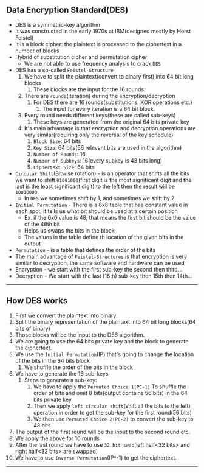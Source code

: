## Data Encryption Standard(DES)
- DES is a symmetric-key algorithm
- It was constructed in the early 1970s at IBM(designed mostly by Horst Feistel)
- It is a block cipher: the plaintext is processed to the ciphertext in a number of blocks
- Hybrid of substitution cipher and permutation cipher
  - We are not able to use frequency analysis to crack `DES`
- DES has a so-called `Feistel-Structure`
  1. We have to split the plaintext(convert to binary first) into 64 bit long blocks
     1. These blocks are the input for the 16 rounds
  2. There are `rounds`(iteration) during the encryption/decryption
     1. For DES there are 16 rounds(substitutions, XOR operations etc.)
        1. The input for every iteration is a 64 bit block.
  3. Every round needs different keys(these are called sub-keys)
     1. These keys are generated from the original 64 bits private key
  4. It's main advantage is that encryption and decryption operations are very similar(requiring only the reversal of the key schedule)
     1. `Block Size`: 64 bits
     2. `Key Size`: 64 bits(56 relevant bits are used in the algorithm)
     3. `Number of Rounds`: 16
     4. `Number of Subkeys`: 16(every subkey is 48 bits long)
     5. `Ciphertext Size`: 64 bits
- `Circular Shift`(Bitwise rotation) - is an operator that shifts all the bits we want to shift `01001000`(first digit is the most significant digit and the last is the least significant digit) to the left then the result will be `10010000`
  - In `DES` we sometimes shift by 1, and sometimes we shift by 2.
- `Initial Permutation` - There is a 8x8 table that has constant value in each spot, it tells us what bit should be used at a certain position
  - Ex. if the 0x0 value is 48, that means the first bit should be the value of the 48th bit
  - Helps us swaps the bits in the block
  - The values in the table define th location of the given bits in the output
- `Permutation` - is a table that defines the order of the bits
- The main advantage of `Feistel-Structures` is that encryption is very similar to decryption, the same software and hardware can be used
- Encryption - we start with the first sub-key the second then third...
- Decryption - We start with the last (16th) sub-key then 15th then 14th...
---
     
## How DES works
1. First we convert the plaintext into binary
2. Split the binary representation of the plaintext into 64 bit long blocks(64 bits of binary)
3. Those blocks will be the input to the DES algorithm.
4. We are going to use the 64 bits private key and the block to generate the ciphertext.
5. We use the `Initial Permutation`(IP) that's going to change the location of the bits in the 64 bits block
   1. We shuffle the order of the bits in the block
6. We have to generate the 16 sub-keys
   1. Steps to generate a sub-key:
      1. We have to apply the `Permuted Choice 1(PC-1)` To shuffle the order of bits and omit 8 bits(output contains 56 bits) in the 64 bits private key
      2. Then we apply `left circular shift`(shift all the bits to the left) operation in order to get the sub-key for the first round(56 bits)
      3. We then use `Permuted Choice 2(PC-2)` to convert the sub-key to 48 bits
7. The output of the first round will be the input to the second round etc.
8. We apply the above for 16 rounds
9. After the last round we have to use `32 bit swap`(left half<32 bits> and right half<32 bits> are swapped)
10. We have to use `Inverse Permutation`(IP^-1) to get the ciphertext.
---